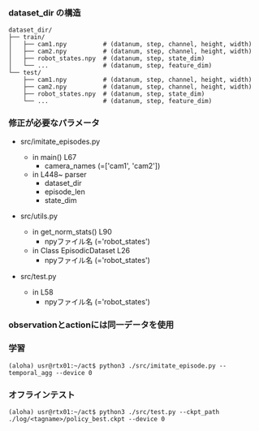 ### dataset_dir の構造
```
dataset_dir/
├── train/
│   ├── cam1.npy          # (datanum, step, channel, height, width)
│   ├── cam2.npy          # (datanum, step, channel, height, width)
│   ├── robot_states.npy  # (datanum, step, state_dim)
│   └── ...               # (datanum, step, feature_dim)
└── test/
    ├── cam1.npy          # (datanum, step, channel, height, width)
    ├── cam2.npy          # (datanum, step, channel, height, width)
    ├── robot_states.npy  # (datanum, step, state_dim)
    └── ...               # (datanum, step, feature_dim)
```


### 修正が必要なパラメータ
- src/imitate_episodes.py  
    - in main() L67  
        - camera_names (=['cam1', 'cam2'])  
    - in L448~ parser  
        - dataset_dir  
        - episode_len  
        - state_dim  
            
- src/utils.py  
    - in get_norm_stats() L90  
        - npyファイル名 (='robot_states')  
    - in Class EpisodicDataset L26  
        - npyファイル名 (='robot_states')  

- src/test.py  
    - in L58  
        - npyファイル名 (='robot_states')  

### observationとactionには同一データを使用

### 学習
`(aloha) usr@rtx01:~/act$ python3 ./src/imitate_episode.py --temporal_agg --device 0`

### オフラインテスト
`(aloha) usr@rtx01:~/act$ python3 ./src/test.py --ckpt_path ./log/<tagname>/policy_best.ckpt --device 0`
